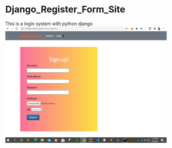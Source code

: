 # Django_Register_Form_Site 
 This is a login system with python django
![](Site_Images/Screenshot%20(345).png)
